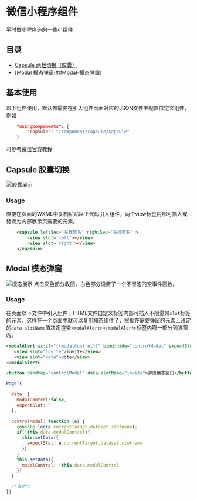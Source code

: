 微信小程序组件
===
平时做小程序造的一些小组件
## 目录
 - [Capsule 两栏切换（胶囊）](##Capsule-胶囊切换)
 - [Modal 模态弹窗(##Modal-模态弹窗)

## 基本使用
以下组件使用，默认都需要在引入组件页面对应的JSON文件中配置自定义组件，例如
```json
	"usingComponents": {
    	"capsule": "/component/capsule/capsule"
  	}
```

可参考[微信官方教程](https://developers.weixin.qq.com/miniprogram/dev/framework/custom-component/wxml-wxss.html)
## Capsule 胶囊切换
![胶囊展示](https://i.loli.net/2018/03/16/5aabbec47f0d0.gif)

### Usage
直接在页面的WXML中复制粘贴以下代码引入组件，两个view标签内部可插入或替换为内部展示页需要的元素。
```html
	<capsule leftSec='左标签名' rightSec='右标签名' >
		<view slot='left'></view>
		<view slot='right'></view>
	</capsule>
```

## Modal 模态弹窗
![模态展示](https://i.loli.net/2018/04/02/5ac210fcdd633.gif)
点击灰色部分收回，白色部分设置了一个不冒泡的空事件函数。

### Usage
在页面以下文件中引入组件，HTML文件自定义标签内部可插入不限量带`slot`标签的元素，这样在一个页面中就可以复用模态组件了，根据在需要弹窗的元素上设定的`data-slotName`值决定渲染`<modalAlert></modalAlert>`标签内哪一部分到弹窗内。

```html
<modalAlert wx:if="{{modalControl}}" bind:hide="controlModal" expectSlot="{{expectSlot}}">
   <view slot="invite">invite</view> 
   <view slot="vote">vote</view> 
</modalAlert>

<button bindtap="controlModal" data-slotName="invite">弹出模态窗口</button>
```

```javascript
Page({

  data: {
    modalControl:false,
    expectSlot: ''
  },

  controlModal: function (e) {
    console.log(e.currentTarget.dataset.slotname);
    if(!this.data.modalControl){
      this.setData({
        expectSlot: e.currentTarget.dataset.slotname,
      })
    }
    this.setData({
      modalControl: !this.data.modalControl
    })
  }

  /*省略*/
})
```